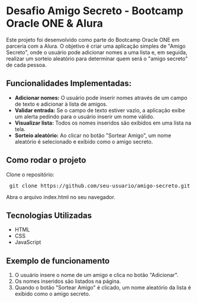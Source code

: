 # Desafio Amigo Secreto - Bootcamp Oracle ONE & Alura
Este projeto foi desenvolvido como parte do Bootcamp Oracle ONE em parceria com a Alura. O objetivo é criar uma aplicação simples de "Amigo Secreto", onde o usuário pode adicionar nomes a uma lista e, em seguida, realizar um sorteio aleatório para determinar quem será o "amigo secreto" de cada pessoa.

## Funcionalidades Implementadas:
   + __Adicionar nomes:__ O usuário pode inserir nomes através de um campo de texto e adicionar à lista de amigos.
   + __Validar entrada:__ Se o campo de texto estiver vazio, a aplicação exibe um alerta pedindo para o usuário inserir um nome válido.
   + __Visualizar lista:__ Todos os nomes inseridos são exibidos em uma lista na tela.
   + __Sorteio aleatório:__ Ao clicar no botão "Sortear Amigo", um nome aleatório é selecionado e exibido como o amigo secreto.

## Como rodar o projeto
Clone o repositório:

<pre> git clone https://github.com/seu-usuario/amigo-secreto.git cd amigo-secreto  </pre>
Abra o arquivo index.html no seu navegador.

## Tecnologias Utilizadas
   + HTML
   + CSS
   + JavaScript
     
## Exemplo de funcionamento
   1.  O usuário insere o nome de um amigo e clica no botão "Adicionar".
   2.  Os nomes inseridos são listados na página.
   3.  Quando o botão "Sortear Amigo" é clicado, um nome aleatório da lista é exibido como o amigo secreto.
